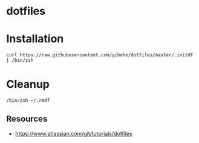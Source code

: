 # dotfiles

# Installation
```
curl https://raw.githubusercontent.com/yihehe/dotfiles/master/.initdf | /bin/zsh
```

# Cleanup
```
/bin/zsh ~/.rmdf
```

## Resources
- https://www.atlassian.com/git/tutorials/dotfiles

